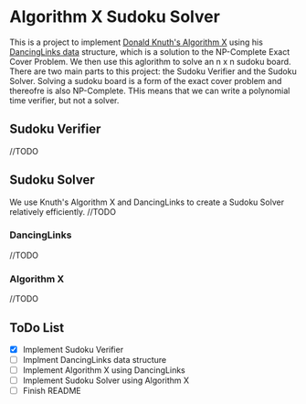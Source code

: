# Algorithm X Sudoku Solver

This is a project to implement [Donald Knuth's Algorithm X](http://arxiv.org/abs/cs/0011047 "Algorithm X") using his [DancingLinks data](http://en.wikipedia.org/wiki/Dancing_Links) structure, which is a solution to the NP-Complete Exact Cover Problem. We then use this aglorithm to solve an n x n sudoku board. There are two main parts to this project: the Sudoku Verifier and the Sudoku Solver. Solving a sudoku board is a form of the exact cover problem and thereofre is also NP-Complete. THis means that we can write a polynomial time verifier, but not a solver.

## Sudoku Verifier
//TODO

## Sudoku Solver
We use Knuth's Algorithm X and DancingLinks to create a Sudoku Solver relatively efficiently.
//TODO

### DancingLinks
//TODO

### Algorithm X
//TODO

## ToDo List
- [x] Implement Sudoku Verifier
- [ ] Implment DancingLinks data structure
- [ ] Implement Algorithm X using DancingLinks
- [ ] Implement Sudoku Solver using Algorithm X
- [ ] Finish README

